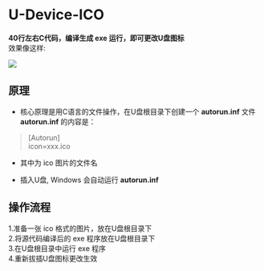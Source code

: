 # U-Device-ICO
__40行左右C代码，编译生成 exe 运行，即可更改U盘图标__  
效果像这样:  

![](https://github.com/Oslomayor/USB-Device-ICO/blob/master/%E9%95%87%E9%95%BF%E7%9A%84U%E7%9B%98.PNG?raw=true)
## 原理
- 核心原理是用C语言的文件操作，在U盘根目录下创建一个 **autorun.inf** 文件  
 **autorun.inf** 的内容是：  
> [Autorun]    
> icon=xxx.ico  

- 其中为 ico 图片的文件名  

- 插入U盘, Windows 会自动运行 **autorun.inf**  
## 操作流程 
1.准备一张 ico 格式的图片，放在U盘根目录下  
2.将源代码编译后的 exe 程序放在U盘根目录下  
3.在U盘根目录中运行 exe 程序  
4.重新拔插U盘图标更改生效  
